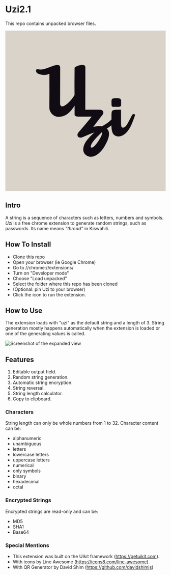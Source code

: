 # Uzi2.1
This repo contains unpacked browser files.

![Uzi Logo](https://raw.githubusercontent.com/KomboAmina/Uzi2.1/main/assets/img/Uzi%20Logo%20large.jpg)


## Intro
A string is a sequence of characters such as letters, numbers and symbols.
_Uzi_ is a free chrome extension to generate random strings, such as passwords. Its name means _“thread”_ in Kiswahili.

## How To Install
* Clone this repo
* Open your browser (ie Google Chrome)
* Go to //chrome://extensions/
* Turn on "Developer mode"
* Choose "Load unpacked"
* Select the folder where this repo has been cloned
* (Optional: pin Uzi to your browser)
* Click the icon to run the extension.

## How to Use
The extension loads with "uzi" as the default string and a length of 3.
String generation mostly happens automatically when the extension is loaded or one of the generating values is called.

![Screenshot of the expanded view](https://raw.githubusercontent.com/KomboAmina/Uzi2.1/main/assets/img/Popup-2.png)

## Features
1. Editable output field.
2. Random string generation.
3. Automatic string encryption.
4. String reversal.
5. String length calculator.
6. Copy to clipboard.

### Characters
String length can only be whole numbers from 1 to 32.
Character content can be:
* alphanumeric
* unambiguous
* letters
* lowercase letters
* uppercase letters
* numerical
* only symbols
* binary
* hexadecimal
* octal

### Encrypted Strings
Encrypted strings are read-only and can be:
* MD5
* SHA1
* Base64

### Special Mentions
* This extension was built on the UIkit framework (https://getuikit.com).
* With icons by Line Awesome (https://icons8.com/line-awesome).
* With QR Generator by David Shim (https://github.com/davidshimjs)
